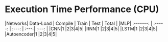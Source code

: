 # Execution Time Performance (CPU)
|Networks| Data-Load | Compile | Train | Test | Total |
|MLP| :-------: | :-----: | :---: | :---:| :---: |
|CNN|1 |2|3|4|5|
|RNN|1 |2|3|4|5|
|LSTM|1 |2|3|4|5|
|Autoencoder|1 |2|3|4|5|

